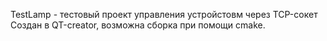  TestLamp - тестовый проект управления устройстовм через TCP-сокет
 Создан в QT-сreator, возможна сборка при помощи cmake.
